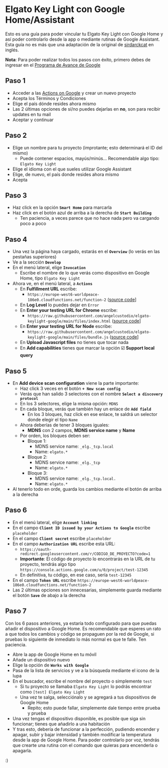 # Elgato Key Light con Google Home/Assistant
Esto es una guía para poder vincular tu Elgato Key Light con Google Home y así poder controlarlo desde la app o mediante rutinas de Google Assistant. Esta guía no es más que una adaptación de la original de [sirdarckcat](https://github.com/sirdarckcat/sirdarckcat.github.io/tree/master/fakeauth) en inglés.

**Nota**: Para poder realizar todos los pasos con éxito, primero debes de ingresar en el [Programa de Avance de Google](https://support.google.com/chromecast/answer/6343937#zippy=%2Chow-do-i-join-the-preview-program)

## Paso 1
- Acceder a las [Actions on Google](https://console.actions.google.com/) y crear un nuevo proyecto
- Acepta los Términos y Condiciones
- Elige el país dónde resides ahora mismo
- Las 2 últimas opciones de sí/no puedes dejarlas en **no**, son para recibir updates en tu mail
- Aceptar y continuar

## Paso 2
- Elige un nombre para tu proyecto (improtante; esto determinará el ID del mismo)
  - Puede contener espacios, mayús/minús... Recomendable algo tipo: `Elgato Key Light`
- Elige el idioma con el que sueles utilizar Google Assistant
- Elige, de nuevo, el país donde resides ahora mismo
- Acepta

## Paso 3
- Haz click en la opción **`Smart Home`** para marcarla
- Haz click en el botón azul de arriba a la derecha de **`Start Building`**
  - Ten paciencia, a veces parece que no hace nada pero va cargando poco a poco

## Paso 4
- Una vez la página haya cargado, estarás en el **`Overview`** (lo verás en las pestañas superiores)
- Ve a la sección **`Develop`**
- En el menú lateral, elige **`Invocation`**
  - Escribe el nombre de lo que verás como dispositivo en Google Home, tipo `Elgato Key Light`
- Ahora ve, en el menú lateral, a **`Actions`**
  - En **Fulfillment URL** escribe:
    - `https://europe-west6-worldpeace-186e0.cloudfunctions.net/function-2` ([source code](https://github.com/angelcustodio/elgato-keylight-google/blob/main/files/cloudfunction.js)]
  - En **Log Level** lo puedes dejar en `Error`
  - En **Enter your testing URL for Chrome** escribe:
    - `https://raw.githubusercontent.com/angelcustodio/elgato-keylight-google/main/files/index.html` ([source code](https://github.com/angelcustodio/elgato-keylight-google/blob/main/files/index.html)]
  - En **Enter your testing URL for Node** escribe:
    - `https://raw.githubusercontent.com/angelcustodio/elgato-keylight-google/main/files/bundle.js` ([source code](https://github.com/angelcustodio/elgato-keylight-google/blob/main/files/bundle.js)]
  - En **Upload Javascript files** no tienes que tocar nada
  - En **Add capabilities** tienes que marcar la opción ☑️ **Support local query**

## Paso 5
- En **Add device scan configuration** viene la parte importante:
  - Haz click 3 veces en el botón **`+ New scan config`**
  - Verás que han salido 3 selectores con el nombre **`Select a discovery protocol`**
  - En los 3 selectores, elige la misma opción: `MDNS`
  - En cada bloque, verás que también hay un enlace de **`Add field`**
    - En los 3 bloques, haz click en ese enlace, te saldrá un selector donde elegir el tipo `Name`
  - Ahora deberías de tener 3 bloques iguales:
    - **MDNS** con 2 campos, **MDNS service name** y **Name**
  - Por orden, los bloques deben ser:
    - Bloque 1:
      - MDNS service name: `_elg._tcp.local`
      - Name: `elgato.*`
    - Bloque 2:
      - MDNS service name: `_elg._tcp`
      - Name: `elgato.*`
    - Bloque 3:
      - MDNS service name: `_elg._tcp.local.`
      - Name: `elgato.*`
- Al tenerlo todo en orde, guarda los cambios mediante el botón de arriba a la derecha

## Paso 6
- En el menú lateral, elige **`Account linking`**
- En el campo **`Client ID issued by your Actions to Google`** escribe `placeholder`
- En el campo **`Client secret`** escribe `placeholder`
- En el campo **`Authorization URL`** escribe esta URL:
  - `https://oauth-redirect.googleusercontent.com/r/CODIGO_DE_PROYECTO?code=1`
  - **Importante**: El código de proyecto lo encontrarás en la URL de tu proyecto, tendrás algo tipo `https://console.actions.google.com/u/0/project/test-12345`
  - En definitiva, tu código, en ese caso, sería `test-12345`
- En el campo **`Token URL`** escribe `https://europe-west6-worldpeace-186e0.cloudfunctions.net/function-2`
- Las 2 últimas opciones son innecesarias, simplemente guarda mediante el botón **`Save`** de abajo a la derecha

## Paso 7
Con los 6 pasos anteriores, ya estaría todo configurado para que puedas añadir el dispositivo a Google Home. Es recomendable que esperes un rato a que todos los cambios y código se propaguen por la red de Google, si pruebas lo siguiente de inmediato lo más normal es que te falle. Ten paciencia.

- Abre la app de Google Home en tu móvil
- Añade un dispositivo nuevo
- Elige la opción de **`Works with Google`**
- Pasa de la lista de servicios y ve a la búsqueda mediante el icono de la lupa
- En el buscador, escribe el nombre del proyecto o simplemente `test`
  - Si tu proyecto se llamaba `Elgato Key Light` lo podrás encontrar como `[test] Elgato Key Light`
  - Una vez te salga, selecciónalo y se agregará a tus dispositivos de Google Home
    - Repito; esto puede fallar, simplemente dale tiempo entre prueba y prueba
- Una vez tengas el dispositivo disponible, es posible que siga sin funcionar; tienes que añadirlo a una habitación
- Y tras esto, debería de funcionar a la perfección, pudiendo encender y apagar, subir y bajar intensidad y también modificar la temperatura desde la app de Google Home. Para poder controlarlo por voz, tendrás que crearte una rutina con el comando que quieras para encenderla o apagarla.

:)
